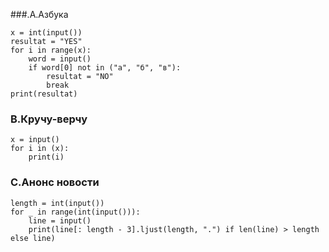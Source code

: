 ###.A.Азбука
```
x = int(input())
resultat = "YES"
for i in range(x):
    word = input()
    if word[0] not in ("а", "б", "в"):
        resultat = "NO"
        break
print(resultat)
```
### B.Кручу-верчу
```
x = input()
for i in (x):
    print(i)
```
### C.Анонс новости
```
length = int(input())
for _ in range(int(input())):
    line = input()
    print(line[: length - 3].ljust(length, ".") if len(line) > length else line)

```

